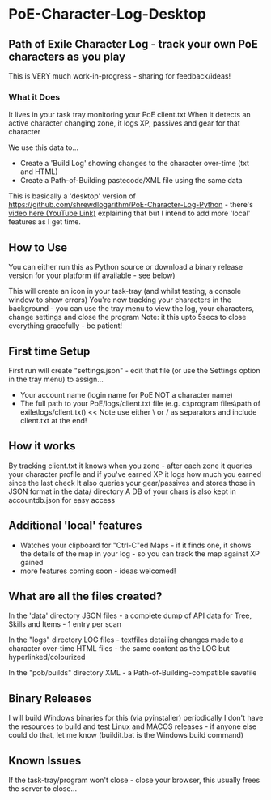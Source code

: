 # PoE-Character-Log-Desktop #
## Path of Exile Character Log - track your own PoE characters as you play ##

This is VERY much work-in-progress - sharing for feedback/ideas!

### What it Does ###
It lives in your task tray monitoring your PoE client.txt
When it detects an active character changing zone, it logs XP, passives and gear for that character

We use this data to...
 * Create a 'Build Log' showing changes to the character over-time (txt and HTML)
 * Create a Path-of-Building pastecode/XML file using the same data
 
This is basically a 'desktop' version of https://github.com/shrewdlogarithm/PoE-Character-Log-Python - there's [video here (YouTube Link)](https://www.youtube.com/watch?v=Mje0pl9L8sY) explaining that but I intend to add more 'local' features as I get time.

## How to Use ##
You can either run this as Python source or download a binary release version for your platform (if available - see below)

This will create an icon in your task-tray (and whilst testing, a console window to show errors)
You're now tracking your characters in the background - you can use the tray menu to view the log, your characters, change settings and close the program 
Note: it this upto 5secs to close everything gracefully - be patient!

## First time Setup ##
First run will create "settings.json" - edit that file (or use the Settings option in the tray menu) to assign...
 * Your account name (login name for PoE NOT a character name)
 * The full path to your PoE/logs/client.txt file (e.g. c:\\program files\\path of exile\\logs/client.txt) << Note use either \\ or / as separators and include client.txt at the end!

## How it works ##
By tracking client.txt it knows when you zone - after each zone it queries your character profile and if you've earned XP it logs how much you earned since the last check
It also queries your gear/passives and stores those in JSON format in the data/ directory
A DB of your chars is also kept in accountdb.json for easy access

## Additional 'local' features ##
 * Watches your clipboard for "Ctrl-C"ed Maps - if it finds one, it shows the details of the map in your log - so you can track the map against XP gained
 * more features coming soon - ideas welcomed!

## What are all the files created? ##
In the 'data' directory 
JSON files - a complete dump of API data for Tree, Skills and Items - 1 entry per scan

In the "logs" directory 
LOG files - textfiles detailing changes made to a character over-time
HTML files - the same content as the LOG but hyperlinked/colourized 

In the "pob/builds" directory 
XML - a Path-of-Building-compatible savefile 

## Binary Releases ##
I will build Windows binaries for this (via pyinstaller) periodically
I don't have the resources to build and test Linux and MACOS releases - if anyone else could do that, let me know (buildit.bat is the Windows build command)

## Known Issues ##
If the task-tray/program won't close - close your browser, this usually frees the server to close...
